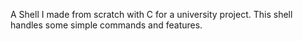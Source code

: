 A Shell I made from scratch with C for a university project.
This shell handles some simple commands and features.
